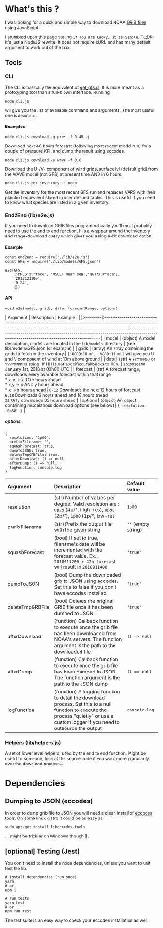 # What's this ?
I was looking for a quick and simple way to download NOAA [GRIB files](https://en.wikipedia.org/wiki/GRIB) using JavaScript.

I stumbled upon [this page](http://www.cpc.ncep.noaa.gov/products/wesley/fast_downloading_grib.html) stating `If You are Lucky, it is Simple`. TL;DR: It's just a NodeJS rewrite. It does not require cURL and has many default argument to work out of the box.

## Tools
### CLI
The CLI is basically the equivalent of [get_gfs.pl](ftp://ftp.cpc.ncep.noaa.gov/wd51we/fast_downloading_grib/get_gfs.pl). It is more meant as a prototyping tool than a full-blown interface. Running
```
node cli.js
```
wil give you the list of available command and arguments. The most useful one is `download`.
#### Examples

```
node cli.js download -g pres -f 0-48 -j
```
Download next 48 hours forecast (following most recent model run) for a couple of pressure KPI, and dump the result using eccodes.



```
node cli.js download -s wave -f 0,6
```
Download the U-/V- component of wind grids, surface lvl (default grid) from the WAVE model (not GFS) at present time AND in 6 hours.



```
node cli.js get-inventory -i ncep
```
Get the inventory for the most recent GFS run and replaces VARS with their plaintext equivalent stored in user defined tables. This is useful if you need to know what species are listed in a given inventory.

### End2End (lib/e2e.js)

If you need to download GRIB files programmatically you'll most probably need to use the end to end function. It is a wrapper around the inventory and range-download query which gives you a single-hit download option.

#### Example
```
const end2end = require('./lib/e2e.js')
const GFS = require('./lib/models/GFS.json')

e2e(GFS,
    ['PRES:surface', 'MSLET:mean sea','HGT:surface'],
    '2012121200',
    '0-24',
    {})
```

#### API
```
void e2e(model, grids, date, forecastRange, options)
```

| Argument | Description                                                                                                                                                             | Example |                                                                                                                                   |
|:---------|:------------------------------------------------------------------------------------------------------------------------------------------------------------------------|:--------------------------------------------------------------------------------------------------------------------------------------------|
| model    | (object) A model description, models are located in the `lib/models` directory                                                                                          | (see lib/models/GFS.json for example)                                                                                                       |
| grids    | (array) An array containing the grids to fetch in the inventory                                                                                                         | `['UGRD:10 m', 'VGRD:10 m']` will give you U and V component of wind at 10m above ground                                                    |
| date     | (str) A `YYYYMMDD` or `YYYYMMDDHH` string. If HH is not specified, fallbacks to 00h.                                                                                    | `2018010100` January 1st, 2018 at 00h00 UTC                                                                                                 |
| forecast | (str) A forecast range, downloads every available forecast within that range <br> * x-y -> x TO y hours ahead<br> * x,y -> x AND y hours ahead<br> * x -> x hours ahead | `0-12` Downloads the next 12 hours of forecast<br> `6,18` Downloads 6 hours ahead and 18 hours ahead<br> `32` Only downloads 32 hours ahead |
| options  | (object) An object containing miscelanous download options (see below)                                                                                                  | `{ resolution: '0p50' }`                                                                                                                    |

##### options
```
{
  resolution: '1p00',
  prefixFilename: '',
  squashForecast: true,
  dumpToJSON: true,
  deleteTmpGRBFile: true,
  afterDownload: () => null,
  afterDump: () => null,
  logFunction: console.log
}
```

| Argument         | Description                                                                                                                                                                           | Default value       |
|:-----------------|:--------------------------------------------------------------------------------------------------------------------------------------------------------------------------------------|:--------------------|
| resolution       | (str) Number of values per degree. Valid resolution are :<br> `0p25` (4p/°, high-res), `0p50` (2p/°), `1p00` (1p/°, low-res                                                           | `1p00`              |
| prefixFilename   | (str) Prefix the output file with the given string                                                                                                                                    | `''` (empty string) |
| squashForecast   | (bool) If set to true, filename's date will be incremented with the forecast value. Ex.:<br> `2018011206 + 42h forecast` will result in `2018011400`                                  | `'true'`            |
| dumpToJSON       | (bool) Dump the downloaded grb to JSON using eccodes. Set this to false if you don't have eccodes installed                                                                           | `'true'`            |
| deleteTmpGRBFile | (bool) Deletes the original GRIB file once it has been dumped to JSON.                                                                                                                | `'true'`            |
| afterDownload    | (function) Callback function to execute once the grib file has been downloaded from NOAA's servers. The function argument is the path to the downloaded file                          | `() => null`        |
| afterDump        | (function) Callback function to execute once the grib file has been dumped to JSON. The function argument is the path to the JSON dump                                                | `() => null`        |
| logFunction      | (function) A logging function to detail the download process. Set this to a null function to execute the process "quietly" or use a custom logger if you need to outsource the output | `console.log`       |


### Helpers (lib/helpers.js)
A set of lower level helpers, used by the end to end function. Might be useful to someone, look at the source code if you want more granularity over the download process...

# Dependencies

## Dumping to JSON (eccodes)
In order to dump grib file to JSON you will need a clean install of [eccodes tools](https://confluence.ecmwf.int/display/ECC). On some linux distro it could be as easy as
```
sudo apt-get install libeccodes-tools
```
... might be trickier on Windows though 🤔.

## [optional] Testing (Jest)
You don't need to install the node dependencies, unless you want to unit test the lib.
```
# install dependencies (run once)
yarn
# or
npm i

# run tests
yarn test
# or
npm run test
```
The test suite is an easy way to check your eccodes installation as well.
